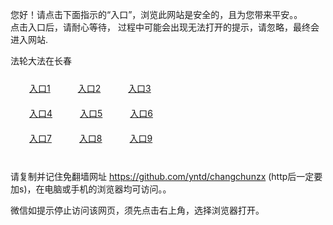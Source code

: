 您好！请点击下面指示的“入口”，浏览此网站是安全的，且为您带来平安。。 <br/>
点击入口后，请耐心等待， 过程中可能会出现无法打开的提示，请忽略，最终会进入网站. </br>

法轮大法在长春<br/>
<div style="padding:10px"><a style="margin:20px" target="_blank" href="https://dnmvfjvqbgv44.cloudfront.net/2Qpsp?uyvafck" id="ccLink1" rel="nofollow">入口1</a> <a target="_blank" style="margin:20px" href="https://d2s298vcomo0f4.cloudfront.net/2Qpsp?yewnrthv" id="ccLink2" rel="nofollow">入口2</a> <a style="margin:20px" target="_blank" href="https://d3uo0sj5nclqk9.cloudfront.net/2Qpsp?lxahqa" id="ccLink3" rel="nofollow">入口3</a></div>

<div style="padding:10px" ><a style="margin:20px" target="_blank" href="https://dnmvfjvqbgv44.cloudfront.net/2Qpsp?uyvafck" id="ccLink4" rel="nofollow">入口4</a> <a style="margin:20px" href="https://d2s298vcomo0f4.cloudfront.net/2Qpsp?yewnrthv" target="_blank" id="ccLink5" rel="nofollow">入口5</a> <a style="margin:20px" href="https://d3uo0sj5nclqk9.cloudfront.net/2Qpsp?lxahqa" target="_blank" id="ccLink6" rel="nofollow">入口6</a></div>

<div style="padding:10px"><a style="margin:20px" target="_blank" href="https://dnmvfjvqbgv44.cloudfront.net/2Qpsp?uyvafck" id="ccLink7" rel="nofollow">入口7</a> <a style="margin:20px" href="https://d2s298vcomo0f4.cloudfront.net/2Qpsp?yewnrthv" target="_blank" id="ccLink8" rel="nofollow">入口8</a> <a style="margin:20px" target="_blank" href="https://d3uo0sj5nclqk9.cloudfront.net/2Qpsp?lxahqa" id="ccLink9" rel="nofollow">入口9</a></div>

<br/>



请复制并记住免翻墙网址 https://github.com/yntd/changchunzx (http后一定要加s)，在电脑或手机的浏览器均可访问。。<br/>

微信如提示停止访问该网页，须先点击右上角，选择浏览器打开。
